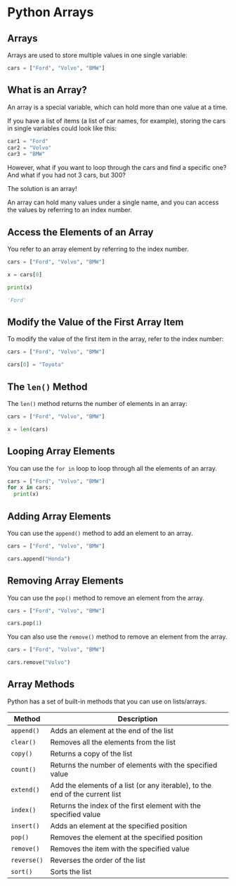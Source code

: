 # Python Arrays

## Arrays

Arrays are used to store multiple values in one single variable:

```python
cars = ["Ford", "Volvo", "BMW"]
```

## What is an Array?

An array is a special variable, which can hold more than one value at a time.

If you have a list of items (a list of car names, for example), storing the cars in single variables could look like this:

```python
car1 = "Ford"
car2 = "Volvo"
car3 = "BMW"
```

However, what if you want to loop through the cars and find a specific one? And what if you had not 3 cars, but 300?

The solution is an array!

An array can hold many values under a single name, and you can access the values by referring to an index number.

## Access the Elements of an Array

You refer to an array element by referring to the index number.

```python
cars = ["Ford", "Volvo", "BMW"]

x = cars[0]

print(x)

'Ford'
```

## Modify the Value of the First Array Item

To modify the value of the first item in the array, refer to the index number:

```python
cars = ["Ford", "Volvo", "BMW"]

cars[0] = "Toyota"
```

## The `len()` Method

The `len()` method returns the number of elements in an array:

```python
cars = ["Ford", "Volvo", "BMW"]

x = len(cars)
```

## Looping Array Elements

You can use the `for in` loop to loop through all the elements of an array.

```python
cars = ["Ford", "Volvo", "BMW"]
for x in cars:
  print(x)
```

## Adding Array Elements

You can use the `append()` method to add an element to an array.

```python
cars = ["Ford", "Volvo", "BMW"]

cars.append("Honda")
```

## Removing Array Elements

You can use the `pop()` method to remove an element from the array.

```python
cars = ["Ford", "Volvo", "BMW"]

cars.pop(1)
```

You can also use the `remove()` method to remove an element from the array.

```python
cars = ["Ford", "Volvo", "BMW"]

cars.remove("Volvo")
```

## Array Methods

Python has a set of built-in methods that you can use on lists/arrays.

| Method | Description |
| --- | --- |
| `append()` | Adds an element at the end of the list |
| `clear()` | Removes all the elements from the list |
| `copy()` | Returns a copy of the list |
| `count()` | Returns the number of elements with the specified value |
| `extend()` | Add the elements of a list (or any iterable), to the end of the current list |
| `index()` | Returns the index of the first element with the specified value |
| `insert()` | Adds an element at the specified position |
| `pop()` | Removes the element at the specified position |
| `remove()` | Removes the item with the specified value |
| `reverse()` | Reverses the order of the list |
| `sort()` | Sorts the list |
